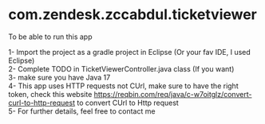 # com.zendesk.zccabdul.ticketviewer

To be able to run this app

1- Import the project as a gradle project in Eclipse (Or your fav IDE, I used Eclipse)
<br />2- Complete TODO in TicketViewerController.java class (If you want)
<br />3- make sure you have Java 17
<br />4- This app uses HTTP requests not CUrl, make sure to have the right token, check this website https://reqbin.com/req/java/c-w7oitglz/convert-curl-to-http-request 
to convert CUrl to Http request
<br />5- For further details, feel free to contact me 
